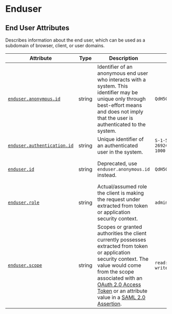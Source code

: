 <!--- Hugo front matter used to generate the website version of this page:
--->

<!-- NOTE: THIS FILE IS AUTOGENERATED. DO NOT EDIT BY HAND. -->
<!-- see templates/registry/markdown/attribute_namespace.md.j2 -->

# Enduser

## End User Attributes

Describes information about the end user, which can be used as a subdomain of browser, client, or user domains.

| Attribute | Type | Description | Examples | Stability |
|---|---|---|---|---|
| <a id="enduser-anonymous-id" href="#enduser-anonymous-id">`enduser.anonymous.id`</a> | string | Identifier of an anonymous end user who interacts with a system. This identifier may be unique only through best-effort means and does not imply that the user is authenticated to the system. | `QdH5CAWJgqVT4rOr0qtumf` | ![Experimental](https://img.shields.io/badge/-experimental-blue) |
| <a id="enduser-authentication-id" href="#enduser-authentication-id">`enduser.authentication.id`</a> | string | Unique identifier of an authenticated user in the system. | `S-1-5-21-202424912787-2692429404-2351956786-1000` | ![Experimental](https://img.shields.io/badge/-experimental-blue) |
| <a id="enduser-id" href="#enduser-id">`enduser.id`</a> | string | Deprecated, use `enduser.anonymous.id` instead. | `QdH5CAWJgqVT4rOr0qtumf` | ![Deprecated](https://img.shields.io/badge/-deprecated-red)<br>Replaced by `enduser.anonymous.id` attribute. |
| <a id="enduser-role" href="#enduser-role">`enduser.role`</a> | string | Actual/assumed role the client is making the request under extracted from token or application security context. | `admin` | ![Deprecated](https://img.shields.io/badge/-deprecated-red)<br>Removed. |
| <a id="enduser-scope" href="#enduser-scope">`enduser.scope`</a> | string | Scopes or granted authorities the client currently possesses extracted from token or application security context. The value would come from the scope associated with an [OAuth 2.0 Access Token](https://tools.ietf.org/html/rfc6749#section-3.3) or an attribute value in a [SAML 2.0 Assertion](http://docs.oasis-open.org/security/saml/Post2.0/sstc-saml-tech-overview-2.0.html). | `read:message, write:files` | ![Deprecated](https://img.shields.io/badge/-deprecated-red)<br>Removed. |
